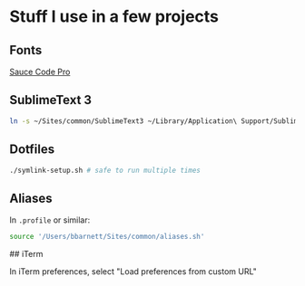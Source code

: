 # Stuff I use in a few projects

## Fonts

[Sauce Code Pro](https://github.com/Lokaltog/powerline-fonts/tree/master/SourceCodePro)

## SublimeText 3

```sh
ln -s ~/Sites/common/SublimeText3 ~/Library/Application\ Support/Sublime\ Text\ 3
```

## Dotfiles

```sh
./symlink-setup.sh # safe to run multiple times
```

## Aliases

In `.profile` or similar:

```sh
source '/Users/bbarnett/Sites/common/aliases.sh'
```

## iTerm

In iTerm preferences, select "Load preferences from custom URL"
